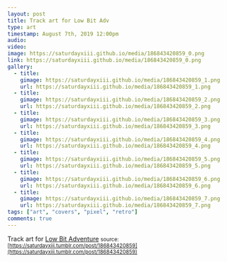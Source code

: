 ```yaml
---
layout: post
title: Track art for Low Bit Adv
type: art
timestamp: August 7th, 2019 12:00pm
audio: 
video: 
image: https://saturdayxiii.github.io/media/186843420859_0.png
link: https://saturdayxiii.github.io/media/186843420859_0.png
gallery:
  - title: 
    gimage: https://saturdayxiii.github.io/media/186843420859_1.png
    url: https://saturdayxiii.github.io/media/186843420859_1.png
  - title: 
    gimage: https://saturdayxiii.github.io/media/186843420859_2.png
    url: https://saturdayxiii.github.io/media/186843420859_2.png
  - title: 
    gimage: https://saturdayxiii.github.io/media/186843420859_3.png
    url: https://saturdayxiii.github.io/media/186843420859_3.png
  - title: 
    gimage: https://saturdayxiii.github.io/media/186843420859_4.png
    url: https://saturdayxiii.github.io/media/186843420859_4.png
  - title: 
    gimage: https://saturdayxiii.github.io/media/186843420859_5.png
    url: https://saturdayxiii.github.io/media/186843420859_5.png
  - title: 
    gimage: https://saturdayxiii.github.io/media/186843420859_6.png
    url: https://saturdayxiii.github.io/media/186843420859_6.png
  - title: 
    gimage: https://saturdayxiii.github.io/media/186843420859_7.png
    url: https://saturdayxiii.github.io/media/186843420859_7.png
tags: ["art", "covers", "pixel", "retro"]
comments: true
---
```

Track art for [Low Bit Adventure](https://saturdayxiii.bandcamp.com/album/low-bit-adventure)
<small>source: [https://saturdayxiii.tumblr.com/post/186843420859](https://saturdayxiii.tumblr.com/post/186843420859)</small>